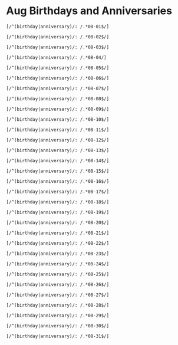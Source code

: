 # Aug Birthdays and Anniversaries

```query
[/^(birthday|anniversary)/: /.*08-01$/]
```

```query
[/^(birthday|anniversary)/: /.*08-02$/]
```

```query
[/^(birthday|anniversary)/: /.*08-03$/]
```

```query
[/^(birthday|anniversary)/: /.*08-04/]
```

```query
[/^(birthday|anniversary)/: /.*08-05$/]
```

```query
[/^(birthday|anniversary)/: /.*08-06$/]
```

```query
[/^(birthday|anniversary)/: /.*08-07$/]
```

```query
[/^(birthday|anniversary)/: /.*08-08$/]
```

```query AZ
[/^(birthday|anniversary)/: /.*08-09$/]
```

```query
[/^(birthday|anniversary)/: /.*08-10$/]
```

```query
[/^(birthday|anniversary)/: /.*08-11$/]
```

```query
[/^(birthday|anniversary)/: /.*08-12$/]
```

```query
[/^(birthday|anniversary)/: /.*08-13$/]
```

```query
[/^(birthday|anniversary)/: /.*08-14$/]
```

```query
[/^(birthday|anniversary)/: /.*08-15$/]
```

```query
[/^(birthday|anniversary)/: /.*08-16$/]
```

```query
[/^(birthday|anniversary)/: /.*08-17$/]
```

```query
[/^(birthday|anniversary)/: /.*08-18$/]
```

```query
[/^(birthday|anniversary)/: /.*08-19$/]
```

```query
[/^(birthday|anniversary)/: /.*08-20$/]
```

```query
[/^(birthday|anniversary)/: /.*08-21$/]
```

```query
[/^(birthday|anniversary)/: /.*08-22$/]
```

```query
[/^(birthday|anniversary)/: /.*08-23$/]
```

```query
[/^(birthday|anniversary)/: /.*08-24$/]
```

```query
[/^(birthday|anniversary)/: /.*08-25$/]
```

```query
[/^(birthday|anniversary)/: /.*08-26$/]
```

```query
[/^(birthday|anniversary)/: /.*08-27$/]
```

```query
[/^(birthday|anniversary)/: /.*08-28$/]
```

```query
[/^(birthday|anniversary)/: /.*08-29$/]
```

```query
[/^(birthday|anniversary)/: /.*08-30$/]
```

```query
[/^(birthday|anniversary)/: /.*08-31$/]
```
